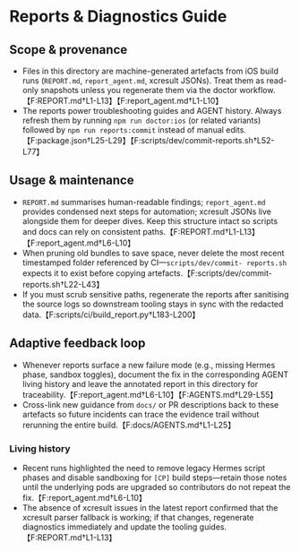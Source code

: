 # Reports & Diagnostics Guide

## Scope & provenance

- Files in this directory are machine-generated artefacts from iOS build runs (`REPORT.md`, `report_agent.md`, xcresult JSONs).
  Treat them as read-only snapshots unless you regenerate them via the doctor workflow.【F:REPORT.md†L1-L13】【F:report_agent.md†L1-L10】
- The reports power troubleshooting guides and AGENT history. Always refresh them by running `npm run doctor:ios` (or related
  variants) followed by `npm run reports:commit` instead of manual edits.【F:package.json†L25-L29】【F:scripts/dev/commit-reports.sh†L52-L77】

## Usage & maintenance

- `REPORT.md` summarises human-readable findings; `report_agent.md` provides condensed next steps for automation; xcresult JSONs
  live alongside them for deeper dives. Keep this structure intact so scripts and docs can rely on consistent paths.【F:REPORT.md†L1-L13】【F:report_agent.md†L6-L10】
- When pruning old bundles to save space, never delete the most recent timestamped folder referenced by CI—`scripts/dev/commit-
  reports.sh` expects it to exist before copying artefacts.【F:scripts/dev/commit-reports.sh†L22-L43】
- If you must scrub sensitive paths, regenerate the reports after sanitising the source logs so downstream tooling stays in sync
  with the redacted data.【F:scripts/ci/build_report.py†L183-L200】

## Adaptive feedback loop

- Whenever reports surface a new failure mode (e.g., missing Hermes phase, sandbox toggles), document the fix in the
  corresponding AGENT living history and leave the annotated report in this directory for traceability.【F:report_agent.md†L6-L10】【F:AGENTS.md†L29-L55】
- Cross-link new guidance from `docs/` or PR descriptions back to these artefacts so future incidents can trace the evidence
  trail without rerunning the entire build.【F:docs/AGENTS.md†L1-L25】

### Living history

- Recent runs highlighted the need to remove legacy Hermes script phases and disable sandboxing for `[CP]` build steps—retain
  those notes until the underlying pods are upgraded so contributors do not repeat the fix.【F:report_agent.md†L6-L10】
- The absence of xcresult issues in the latest report confirmed that the xcresult parser fallback is working; if that changes,
  regenerate diagnostics immediately and update the tooling guides.【F:REPORT.md†L1-L13】
